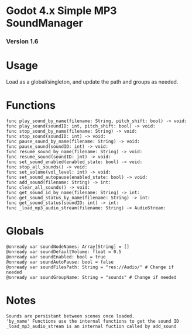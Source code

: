 # Godot 4.x Simple MP3 SoundManager
### Version 1.6

# Usage

Load as a global/singleton, and update the path and groups as needed.

# Functions

    func play_sound_by_name(filename: String, pitch_shift: bool) -> void:
    func play_sound(soundID: int, pitch_shift: bool) -> void:
    func stop_sound_by_name(filename: String) -> void:
    func stop_sound(soundID: int) -> void:
    func pause_sound_by_name(filename: String) -> void:
    func pause_sound(soundID: int) -> void:
    func resume_sound_by_name(filename: String) -> void:
    func resume_sound(soundID: int) -> void:
    func set_sound_enabled(enabled_state: bool) -> void:
    func stop_all_sounds() -> void:
    func set_volume(vol_level: int) -> void:
    func set_sound_autopause(enabled_state: bool) -> void:
    func add_sound(filename: String) -> int:
    func clear_all_sounds() -> void:
    func get_sound_id_by_name(filename: String) -> int:
    func get_sound_status_by_name(filename: String) -> int:
    func get_sound_status(soundID: int) -> int:
    func _load_mp3_audio_stream(filename: String) -> AudioStream:

# Globals

    @onready var soundNodeNames: Array[String] = []
    @onready var soundDefaultVolume: float = 0.5
    @onready var soundEnabled: bool = true
    @onready var soundAutoPause: bool = false
    @onready var soundFilesPath: String = "res://Audio/" # Change if needed
    @onready var soundGroupName: String = "sounds" # Change if needed

# Notes

    Sounds are persistant between scenes once loaded.
    'by_name' Functions use the internal functions to get the sound ID
    _load_mp3_audio_stream is an internal fuction called by add_sound
